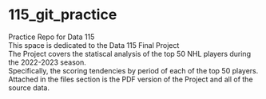 # 115_git_practice
Practice Repo for Data 115  
This space is dedicated to the Data 115 Final Project   
The Project covers the statiscal analysis of the top 50 NHL players during the 2022-2023 season.  
Specifically, the scoring tendencies by period of each of the top 50 players.  
Attached in the files section is the PDF version of the Project and all of the source data.  
